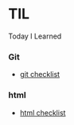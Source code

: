 # TIL
Today I Learned
### Git
*  [git checklist](https://github.com/buhyun1/TIL/blob/main/git/git.md)

### html
*  [html checklist](https://github.com/buhyun1/TIL/blob/main/html/html.txt)
